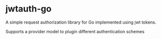 # jwtauth-go
A simple request authorization library for Go implemented using jwt tokens.

Supports a provider model to plugin different authentication schemes
